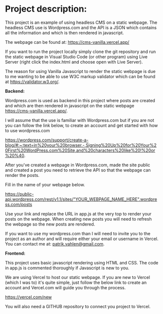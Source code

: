 # Project description:


This project is an example of using headless CMS on a static webpage. The headless CMS use is Wordpress.com and
the API is a JSON which contains all the information and which is then rendered in javascript.

The webpage can be found at: https://cms-vanilla.vercel.app/

If you want to run the project locally simply clone the git repository and run the static webpage in Visual Studio Code (or other program) using Live Server (right click the index.html and choose open with Live Server).

The reason for using Vanilla Javascript to render the static webpage is due to me wanting to be able to use
W3C markup validator which can be found at https://validator.w3.org/. 


**Backend:**

Wordpress.com is used as backend in this project where posts are created and which are then rendered in javascript on the static webpage https://cms-vanilla.vercel.app/. 

I will assume that the use is familiar with Wordpress.com but if you are not you can follow the link below, to create an account and get started with how to use wordpress.com

https://wordpress.com/support/create-a-blog/#:~:text=in%20your%20browser.-,Signing%20Up%20for%20Your%20First%20WordPress.com%20Site,and%20characters%20like%20!%20or%20%40.

After you've created a webpage in Wordpress.com, made the site public and created a post you need to retrieve
the API so that the webpage can render the posts.

Fill in the name of your webpage below. 

https://public-api.wordpress.com/rest/v1.1/sites/"YOUR_WEBPAGE_NAME_HERE".wordpress.com/posts

Use your link and replace the URL in app.js at the very top to render your posts on the webpage. When creating new posts
you will need to refresh the webpage so the new posts are rendered. 

If you want to use my wordpress.com than I will need to invite you to the project as an author and will require either your email or username in Vercel. You can contact me at: patrik.vahlen@gmail.com.  


**Frontend:** 

This project uses basic javascript rendering using HTML and CSS. The code in app.js is commented thoroughly if Javascript is new to you. 

We are using Vercel to host our static webpage. If you are new to Vercel (which I was to) it's quite simple, just follow the below link to create an account and Vercel.com will guide you through the process. 

https://vercel.com/new

You will also need a GITHUB repository to connect you project to Vercel. 
